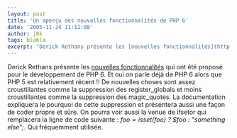 ```yaml
---
layout: post
title: 'Un aperçu des nouvelles fonctionnalités de PHP 6'
date: '2005-11-24 11:11:08'
author: j0k
tags: blabla
excerpt: "Derick Rethans présente les [nouvelles fonctionnalités](http://www.php.net/~derick/meeting-notes.html) qui ont été proposé pour le développement de PHP 6. Et oui on parle déjà de PHP 6 alors que PHP 5 est relativement récent !!     \nDe nouvelles choses sont assez croustillantes comme la suppression des register_globals et moins croustillantes comme la      …"
---
```


Derick Rethans présente les [nouvelles fonctionnalités](http://www.php.net/~derick/meeting-notes.html) qui ont été proposé pour le développement de PHP 6. Et oui on parle déjà de PHP 6 alors que PHP 5 est relativement récent !!
De nouvelles choses sont assez croustillantes comme la suppression des register_globals et moins croustillantes comme la suppression des magic_quotes. La documentation expliquera le pourquoi de cette suppression et présentera aussi une façon de coder propre et sûre.   On pourra voir aussi la venue de ifsetor qui remplacera la ligne de code suivante : *$foo = isset($foo) ? $foo : "something else";*. Qui fréquemment utilisée.
